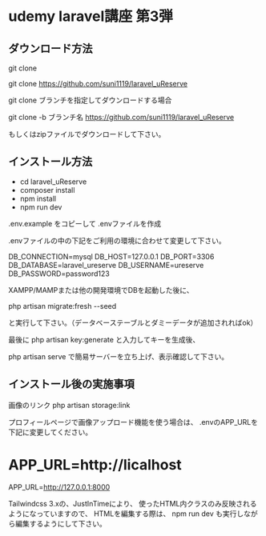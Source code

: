 # udemy laravel講座 第3弾

## ダウンロード方法

git clone

git clone https://github.com/suni1119/laravel_uReserve

git clone ブランチを指定してダウンロードする場合

git clone -b ブランチ名 https://github.com/suni1119/laravel_uReserve

もしくはzipファイルでダウンロードして下さい。

## インストール方法

- cd laravel_uReserve
- composer install
- npm install
- npm run dev 

.env.example をコピーして .envファイルを作成

.envファイルの中の下記をご利用の環境に合わせて変更して下さい。

DB_CONNECTION=mysql
DB_HOST=127.0.0.1
DB_PORT=3306
DB_DATABASE=laravel_ureserve
DB_USERNAME=ureserve
DB_PASSWORD=password123

XAMPP/MAMPまたは他の開発環境でDBを起動した後に、

php artisan migrate:fresh --seed

と実行して下さい。（データベーステーブルとダミーデータが追加されればok）

最後に
php artisan key:generate
と入力してキーを生成後、

php artisan serve
で簡易サーバーを立ち上げ、表示確認して下さい。

## インストール後の実施事項

画像のリンク
php artisan storage:link

プロフィールページで画像アップロード機能を使う場合は、
.envのAPP_URLを下記に変更してください。

# APP_URL=http://licalhost
APP_URL=http://127.0.0.1:8000

Tailwindcss 3.xの、JustInTimeにより、
使ったHTML内クラスのみ反映されるようになっていますので、
HTMLを編集する際は、
npm run dev も実行しながら編集するようにして下さい。
